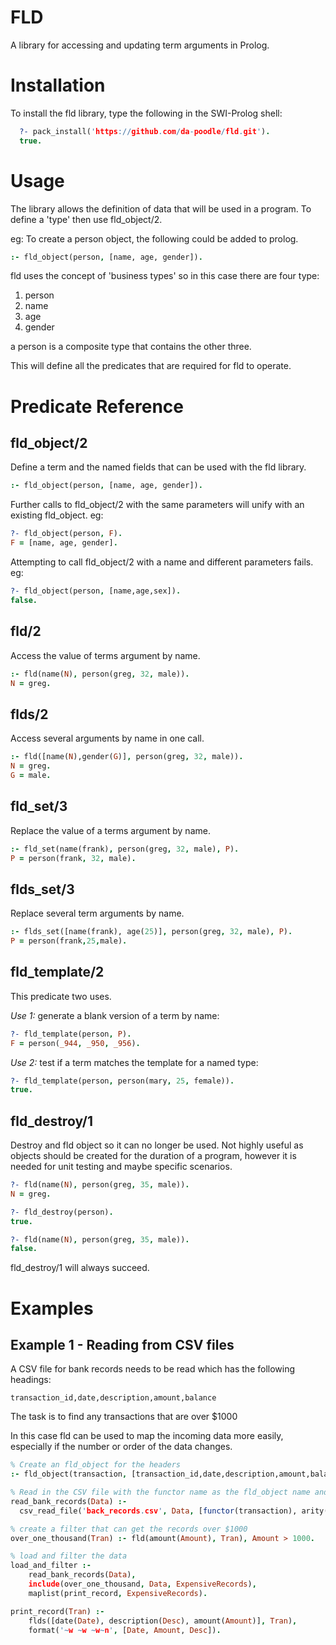 FLD 
===

A library for accessing and updating term arguments in Prolog.

Installation
============
To install the fld library, type the following in the SWI-Prolog shell:
```prolog
  ?- pack_install('https://github.com/da-poodle/fld.git').
  true.
```

Usage
=====
The library allows the definition of data that will be used in a program. To define a 'type' then use fld_object/2. 

eg: To create a person object, the following could be added to prolog.
```prolog
:- fld_object(person, [name, age, gender]).
```
fld uses the concept of 'business types' so in this case there are four type:
1. person
1. name
1. age
1. gender 

a person is a composite type that contains the other three. 

This will define all the predicates that are required for fld to operate. 

Predicate Reference
===================
## fld_object/2
Define a term and the named fields that can be used with the fld library.
```prolog
:- fld_object(person, [name, age, gender]).
```
Further calls to fld_object/2 with the same parameters will unify with an existing fld_object. eg: 
```prolog
?- fld_object(person, F).
F = [name, age, gender].
```
Attempting to call fld_object/2 with a name and different parameters fails. eg:
```prolog
?- fld_object(person, [name,age,sex]).
false.
```

## fld/2
Access the value of terms argument by name.
```prolog
:- fld(name(N), person(greg, 32, male)).
N = greg.
```

## flds/2
Access several arguments by name in one call.
```prolog
:- fld([name(N),gender(G)], person(greg, 32, male)).
N = greg.
G = male.
```

## fld_set/3
Replace the value of a terms argument by name.
```prolog
:- fld_set(name(frank), person(greg, 32, male), P).
P = person(frank, 32, male).
```

## flds_set/3
Replace several term arguments by name.
```prolog
:- flds_set([name(frank), age(25)], person(greg, 32, male), P).
P = person(frank,25,male).
```
## fld_template/2
This predicate two uses.

*Use 1:* generate a blank version of a term by name:
```prolog
?- fld_template(person, P).
F = person(_944, _950, _956).
```
*Use 2:* test if a term matches the template for a named type:
```prolog
?- fld_template(person, person(mary, 25, female)).
true.
```
## fld_destroy/1
Destroy and fld object so it can no longer be used. Not highly useful as objects should be created for the duration of a program, however it is needed for unit testing and maybe specific scenarios.
```prolog
?- fld(name(N), person(greg, 35, male)).
N = greg.

?- fld_destroy(person).
true.

?- fld(name(N), person(greg, 35, male)).
false.
```
fld_destroy/1 will always succeed.

Examples
========
## Example 1 - Reading from CSV files
A CSV file for bank records needs to be read which has the following headings:
```csv
transaction_id,date,description,amount,balance
```
The task is to find any transactions that are over $1000

In this case fld can be used to map the incoming data more easily, especially if the number or order of the data changes. 
```prolog
% Create an fld_object for the headers
:- fld_object(transaction, [transaction_id,date,description,amount,balance]).

% Read in the CSV file with the functor name as the fld_object name and arity of 5. This will get a list of data which matches the fld_object(transaction,_).
read_bank_records(Data) :-
  csv_read_file('back_records.csv', Data, [functor(transaction), arity(5)]).

% create a filter that can get the records over $1000
over_one_thousand(Tran) :- fld(amount(Amount), Tran), Amount > 1000.

% load and filter the data
load_and_filter :-
    read_bank_records(Data),
    include(over_one_thousand, Data, ExpensiveRecords),
    maplist(print_record, ExpensiveRecords).

print_record(Tran) :-
    flds([date(Date), description(Desc), amount(Amount)], Tran),
    format('~w ~w ~w~n', [Date, Amount, Desc]).
```


